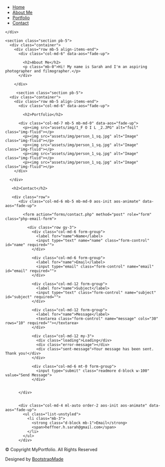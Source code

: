 
<html lang="en">

<head>
  <meta charset="utf-8">
  <meta content="width=device-width, initial-scale=1.0" name="viewport">

  <title> Sarah Heffner - About</title>
  <meta content="" name="description">
  <meta content="" name="keywords">

  <!-- Favicons -->
  <link href="assets/img/favicon.png" rel="icon">
  <link href="assets/img/apple-touch-icon.png" rel="apple-touch-icon">

  <!-- Google Fonts -->
  <link href="https://fonts.googleapis.com/css?family=https://fonts.googleapis.com/css?family=Inconsolata:400,500,600,700|Raleway:400,400i,500,500i,600,600i,700,700i" rel="stylesheet">

  <!-- Vendor CSS Files -->
  <link href="assets/vendor/aos/aos.css" rel="stylesheet">
  <link href="assets/vendor/bootstrap/css/bootstrap.min.css" rel="stylesheet">
  <link href="assets/vendor/bootstrap-icons/bootstrap-icons.css" rel="stylesheet">
  <link href="assets/vendor/swiper/swiper-bundle.min.css" rel="stylesheet">

  <!-- Template Main CSS File -->
  <link href="assets/css/style.css" rel="stylesheet">

  <!-- =======================================================
  * Template Name: MyPortfolio - v4.1.0
  * Template URL: https://bootstrapmade.com/myportfolio-bootstrap-portfolio-website-template/
  * Author: BootstrapMade.com
  * License: https://bootstrapmade.com/license/
  ======================================================== -->
</head>

<body>

  <!-- ======= Navbar ======= -->
  <div class="collapse navbar-collapse custom-navmenu" id="main-navbar">
    <div class="container py-2 py-md-5">
      <div class="row align-items-start">
        <div class="col-md-2">
          <ul class="custom-menu">
            <li><a href="index.html">Home</a></li>
            <li class="active"><a href="about.html">About Me</a></li>
            <li><a href="portfolio.html">Portfolio</a></li>
            <li><a href="contact.html">Contact</a></li>
          </ul>
        </div>
        <div class="col-md-6 d-none d-md-block  mr-auto">
          <div class="tweet d-flex">
            <span class="bi bi-twitter text-white mt-2 mr-3"></span>
            <div>
            </div>
          </div>
        </div>
        <div class="col-md-4 d-none d-md-block">
        </div>
      </div>

    </div>
  </div>


  <main id="main">

    <section class="section pb-5">
      <div class="container">
        <div class="row mb-5 align-items-end">
          <div class="col-md-6" data-aos="fade-up">

            <h2>About Me</h2>
            <p class="mb-0">Hi! My name is Sarah and I'm an aspiring photographer and filmographer.</p>
          </div>

        </div>

         <section class="section pb-5">
      <div class="container">
        <div class="row mb-5 align-items-end">
          <div class="col-md-6" data-aos="fade-up">

            <h2>Portfolio</h2>

          <div class="col-md-7 mb-5 mb-md-0" data-aos="fade-up">
            <p><img src="assets/img/1_F O I L _2.JPG" alt="foil" class="img-fluid"></p>
            <p><img src="assets/img/person_1_sq.jpg" alt="Image" class="img-fluid"></p>
            <p><img src="assets/img/person_1_sq.jpg" alt="Image" class="img-fluid"></p>
            <p><img src="assets/img/person_1_sq.jpg" alt="Image" class="img-fluid"></p>
            <p><img src="assets/img/person_1_sq.jpg" alt="Image" class="img-fluid"></p>
        </div>

      </div>
      
       <h2>Contact</h2>
       
       <div class="row">
          <div class="col-md-6 mb-5 mb-md-0 aos-init aos-animate" data-aos="fade-up">

            <form action="forms/contact.php" method="post" role="form" class="php-email-form">

              <div class="row gy-3">
                <div class="col-md-6 form-group">
                  <label for="name">Name</label>
                  <input type="text" name="name" class="form-control" id="name" required="">
                </div>
                
                <div class="col-md-6 form-group">
                  <label for="name">Email</label>
                  <input type="email" class="form-control" name="email" id="email" required="">
                </div>
                
                <div class="col-md-12 form-group">
                  <label for="name">Subject</label>
                  <input type="text" class="form-control" name="subject" id="subject" required="">
                </div>
                
                <div class="col-md-12 form-group">
                  <label for="name">Message</label>
                  <textarea class="form-control" name="message" cols="30" rows="10" required=""></textarea>
                </div>

                <div class="col-md-12 my-3">
                  <div class="loading">Loading</div>
                  <div class="error-message"></div>
                  <div class="sent-message">Your message has been sent. Thank you!</div>
                </div>

                <div class="col-md-6 mt-0 form-group">
                  <input type="submit" class="readmore d-block w-100" value="Send Message">
                </div>


          </div>
          

          <div class="col-md-4 ml-auto order-2 aos-init aos-animate" data-aos="fade-up">
            <ul class="list-unstyled">
              <li class="mb-3">
                <strong class="d-block mb-1">Email</strong>
                <span>heffner.h.sarah@gmail.com</span>
              </li>
            </ul>
          </div>

  <!-- End #main -->

  <!-- ======= Footer ======= -->
  <footer class="footer" role="contentinfo">
    <div class="container">
      <div class="row">
        <div class="col-sm-6">
          <p class="mb-1">&copy; Copyright MyPortfolio. All Rights Reserved</p>
          <div class="credits">
            <!--
            All the links in the footer should remain intact.
            You can delete the links only if you purchased the pro version.
            Licensing information: https://bootstrapmade.com/license/
            Purchase the pro version with working PHP/AJAX contact form: https://bootstrapmade.com/buy/?theme=MyPortfolio
          -->
            Designed by <a href="https://bootstrapmade.com/">BootstrapMade</a>
          </div>
        </div>
        <div class="col-sm-6 social text-md-end">
          <a href="#"><span class="bi bi-twitter"></span></a>
          <a href="#"><span class="bi bi-facebook"></span></a>
          <a href="#"><span class="bi bi-instagram"></span></a>
          <a href="#"><span class="bi bi-linkedin"></span></a>
        </div>
      </div>
    </div>
  </footer>

  <a href="#" class="back-to-top d-flex align-items-center justify-content-center"><i class="bi bi-arrow-up-short"></i></a>

  <!-- Vendor JS Files -->
  <script src="assets/vendor/aos/aos.js"></script>
  <script src="assets/vendor/bootstrap/js/bootstrap.bundle.min.js"></script>
  <script src="assets/vendor/isotope-layout/isotope.pkgd.min.js"></script>
  <script src="assets/vendor/php-email-form/validate.js"></script>
  <script src="assets/vendor/swiper/swiper-bundle.min.js"></script>

  <!-- Template Main JS File -->
  <script src="assets/js/main.js"></script>
